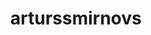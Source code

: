 ---
title: arturssmirnovs
github: https://github.com/arturssmirnovs
mode: light
transition: 3s
archetype:
  - Little Bit of Everything
---